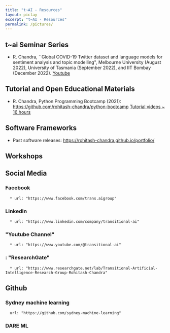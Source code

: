 ```yaml
---
title: "t~AI - Resources"
layout: piclay
excerpt: "t~AI - Resources"
permalink: /pictures/
---
```


## t~ai Seminar Series 
 
* R. Chandra, ``Global COVID-19 Twitter dataset and language models for sentiment analysis and topic modelling", Melbourne University (August 2022),  University of Tasmania (September 2022), and IIT Bombay (December 2022). [Youtube]()

## Tutorial and Open Educational Materials

* R. Chandra, Python Programming Bootcamp (2021): https://github.com/rohitash-chandra/python-bootcamp  [Tutorial videos ~ 16 hours](https://www.youtube.com/channel/UCE2LfEGUhHdZIM1gfQqXthw) 

## Software Frameworks

* Past software releases: https://rohitash-chandra.github.io/portfolio/

## Workshops


## Social Media  

### Facebook

      * url: "https://www.facebook.com/trans.aigroup"

### LinkedIn

      * url: "https://www.linkedin.com/company/transitional-ai"
      
      
### "Youtube Channel" 
      * url: "https://www.youtube.com/@transitional-ai"
      
### : "ResearchGate"
      * url: "https://www.researchgate.net/lab/Transitional-Artificial-Intelligence-Research-Group-Rohitash-Chandra" 


  
## Github

### Sydney machine learning 
      url: "https://github.com/sydney-machine-learning"
      
### DARE ML
 
